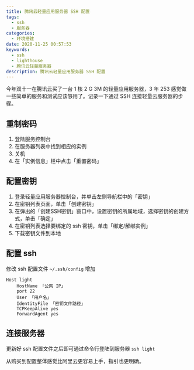 ```yaml
---
title: 腾讯云轻量应用服务器 SSH 配置
tags:
  - ssh
  - 服务器
categories:
  - 环境搭建
date: 2020-11-25 00:57:53
keywords:
  - ssh
  - lighthouse
  - 腾讯云轻量服务器
description: 腾讯云轻量应用服务器 SSH 配置
---
```


今年双十一在腾讯云买了一台 1 核 2 G 3M 的轻量应用服务器，3 年 253 感觉做一些简单的服务和测试应该够用了。记录一下通过 SSH 连接轻量云服务器的步骤。

## 重制密码
1. 登陆服务控制台
2. 在服务器列表中找到相应的实例
3. 关机
4. 在「实例信息」栏中点击「重置密码」

## 配置密钥
1. 登录轻量应用服务器控制台，并单击左侧导航栏中的「密钥」
2. 在密钥列表页面，单击「创建密钥」
3. 在弹出的「创建SSH密钥」窗口中，设置密钥的所属地域，选择密钥的创建方式，单击「确定」
4. 在密钥列表选择要绑定的 ssh 密钥，单击「绑定/解绑实例」
5. 下载密钥文件到本地
<!--more-->
## 配置 ssh

修改 ssh 配置文件 `~/.ssh/config` 增加
```
Host light
    HostName 「公网 IP」
    port 22
    User 「用户名」
    IdentityFile 「密钥文件路径」
    TCPKeepAlive yes
    ForwardAgent yes
```

## 连接服务器
更新好 ssh 配置文件之后即可通过命令行登陆到服务器 `ssh light`

从购买到配置整体感觉比阿里云更容易上手，指引也更明确。
